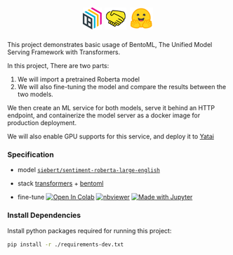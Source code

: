 <h1 align='center'>
    <img src="./_static/bentoml.svg" style="height: 50px; max-width: 20%;"> <img src="./_static/handshake.svg" style="height: 50px; max-width: 20%;"> <img src="./_static/huggingface_logo.svg" style="height: 50px; max-width: 20%;">
</h1>

This project demonstrates basic usage of BentoML, The Unified Model
Serving Framework with Transformers.

In this project, There are two parts:

1. We will import a pretrained Roberta model
2. We will also fine-tuning the model and compare the results between the two models.

We then create an ML service for both models, serve it behind an HTTP endpoint, and containerize the model
server as a docker image for production deployment.

We will also enable GPU supports for this service, and deploy it to [Yatai](https://github.com/bentoml/Yatai)

### Specification

- model [`siebert/sentiment-roberta-large-english`](https://huggingface.co/siebert/sentiment-roberta-large-english)
- stack [transformers](https://huggingface.co/docs/transformers/index) + [bentoml](https://github.com/bentoml/BentoML)

- fine-tune <a href="https://colab.research.google.com/github/bentoml/gallery/blob/main/transformers/roberta_text_classification/transfer_learning/fine_tune_roberta.sync.ipynb"><img src="https://colab.research.google.com/assets/colab-badge.svg" alt="Open In Colab"/></a> <a href="https://nbviewer.org/github/bentoml/gallery/blob/main/transformers/roberta_text_classification/transfer_learning/fine_tune_roberta.sync.ipynb"><img src="https://raw.githubusercontent.com/jupyter/design/master/logos/Badges/nbviewer_badge.svg" alt="nbviewer"/></a> <a href="https://github.com/bentoml/gallery/tree/main/transformers/roberta_text_classification/transfer_learning/fine_tune_roberta.sync.ipynb"><img src="https://img.shields.io/badge/Made%20with-Jupyter-orange?logo=Jupyter" alt="Made with Jupyter"/></a>

### Install Dependencies

Install python packages required for running this project:
```bash
pip install -r ./requirements-dev.txt
```

